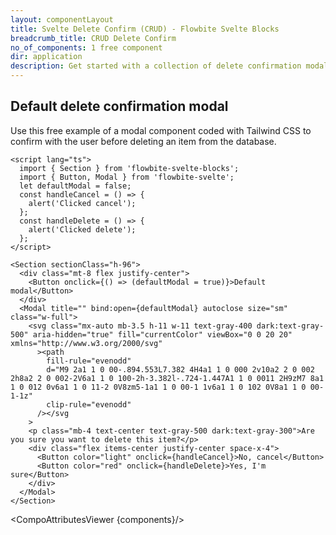 ```yaml
---
layout: componentLayout
title: Svelte Delete Confirm (CRUD) - Flowbite Svelte Blocks
breadcrumb_title: CRUD Delete Confirm
no_of_components: 1 free component
dir: application
description: Get started with a collection of delete confirmation modal components based on the CRUD layout to make sure the user is ready to remove a selected item.
---
```


<script>
  import { TableProp, TableDefaultRow, CompoAttributesViewer } from '../utils'
  const components = 'Section'
</script>

## Default delete confirmation modal

Use this free example of a modal component coded with Tailwind CSS to confirm with the user before deleting an item from the database.

```svelte example hideResponsiveButtons
<script lang="ts">
  import { Section } from 'flowbite-svelte-blocks';
  import { Button, Modal } from 'flowbite-svelte';
  let defaultModal = false;
  const handleCancel = () => {
    alert('Clicked cancel');
  };
  const handleDelete = () => {
    alert('Clicked delete');
  };
</script>

<Section sectionClass="h-96">
  <div class="mt-8 flex justify-center">
    <Button onclick={() => (defaultModal = true)}>Default modal</Button>
  </div>
  <Modal title="" bind:open={defaultModal} autoclose size="sm" class="w-full">
    <svg class="mx-auto mb-3.5 h-11 w-11 text-gray-400 dark:text-gray-500" aria-hidden="true" fill="currentColor" viewBox="0 0 20 20" xmlns="http://www.w3.org/2000/svg"
      ><path
        fill-rule="evenodd"
        d="M9 2a1 1 0 00-.894.553L7.382 4H4a1 1 0 000 2v10a2 2 0 002 2h8a2 2 0 002-2V6a1 1 0 100-2h-3.382l-.724-1.447A1 1 0 0011 2H9zM7 8a1 1 0 012 0v6a1 1 0 11-2 0V8zm5-1a1 1 0 00-1 1v6a1 1 0 102 0V8a1 1 0 00-1-1z"
        clip-rule="evenodd"
      /></svg
    >
    <p class="mb-4 text-center text-gray-500 dark:text-gray-300">Are you sure you want to delete this item?</p>
    <div class="flex items-center justify-center space-x-4">
      <Button color="light" onclick={handleCancel}>No, cancel</Button>
      <Button color="red" onclick={handleDelete}>Yes, I'm sure</Button>
    </div>
  </Modal>
</Section>
```

<CompoAttributesViewer {components}/>
